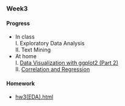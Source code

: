 ### Week3
#### Progress
* In class<br />
I. Exploratory Data Analysis     
II. Text Mining      
* At home     
I. [Data Visualization with ggplot2 (Part 2)](https://bourbon0212.github.io/NTU-CS-X/Week3/Data_Visualization_with_ggplot2__Part_2_.html)       
II. [Correlation and Regression](https://bourbon0212.github.io/NTU-CS-X/Week3/Correlation_and_Regression.html)
#### Homework
* [hw3(EDA).html](https://bourbon0212.github.io/NTU-CS-X/Week3/Happiness_and_Open_Data.html)

